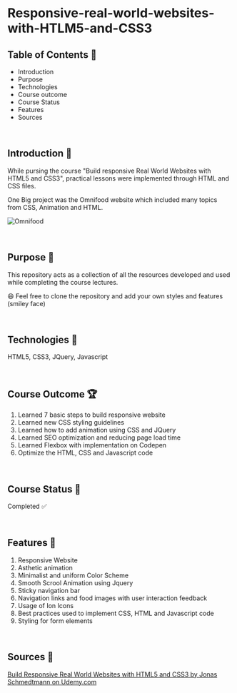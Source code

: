 # Responsive-real-world-websites-with-HTLM5-and-CSS3


## Table of Contents :pushpin:
* Introduction
* Purpose
* Technologies
* Course outcome
* Course Status
* Features
* Sources


&nbsp;


## Introduction :pushpin:

While pursing the course "Build responsive Real World Websites with HTML5 and CSS3", practical lessons were implemented through HTML and CSS files.

One Big project was the Omnifood website which included many topics from CSS, Animation and HTML.

![Omnifood](./website/resources/images/Omnifood.gif)



&nbsp;
## Purpose :dart:

This repository acts as a collection of all the resources developed and used while completing the course lectures.

:smile: Feel free to clone the repository and add your own styles and features (smiley face)



&nbsp;

## Technologies :pushpin:

HTML5, CSS3, JQuery, Javascript

&nbsp;

## Course Outcome :trophy:

1. Learned 7 basic steps to build responsive website
2. Learned new CSS styling guidelines
3. Learned how to add animation using CSS and JQuery
4. Learned SEO optimization and reducing page load time
5. Learned Flexbox with implementation on Codepen
6. Optimize the HTML, CSS and Javascript code

&nbsp;

## Course Status :pushpin:

Completed :white_check_mark:

&nbsp;

## Features :pushpin:

1. Responsive Website
2. Asthetic animation
3. Minimalist and uniform Color Scheme
4. Smooth Scrool Animation using Jquery
5. Sticky navigation bar
6. Navigation links and food images with user interaction feedback
7. Usage of Ion Icons
8. Best practices used to implement CSS, HTML and Javascript code
9. Styling for form elements


&nbsp;

## Sources :pushpin:

[Build Responsive Real World Websites with HTML5 and CSS3 by Jonas Schmedtmann on Udemy.com](https://www.udemy.com/course/design-and-develop-a-killer-website-with-html5-and-css3/)
